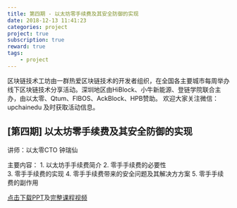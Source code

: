 ```yaml
---
title: 第四期 - 以太坊零手续费及其安全防御的实现  
date: 2018-12-13 11:41:23
categories: project
project: true
subscription: true
reward: true
tags:
    - project
---
```


区块链技术工坊由一群热爱区块链技术的开发者组织，在全国各主要城市每周举办线下区块链技术分享活动。深圳地区由HiBlock、小牛新能源、登链学院联合主办，由以太零、Qtum、FIBOS、AckBlock、HPB赞助。
欢迎大家关注微信：upchainedu 及时获取活动信息。
<!-- more -->

## [第四期] 以太坊零手续费及其安全防御的实现

讲师：以太零CTO 钟瑞仙

主要内容：
    1. 以太坊⼿手续费简介
    2. 零⼿手续费的必要性  
    3. 零⼿手续费的实现
    4. 零⼿手续费带来的安全问题及其解决⽅方案
    5. 零⼿手续费的副作⽤

[点击下载PPT](https://wiki.learnblockchain.cn/pdf/meetup_4.pdf)及[完整课程视频](https://m.qlchat.com/wechat/page/channel-intro?channelId=2000002858537956)
